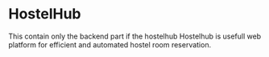 # HostelHub
This contain only the backend part if the hostelhub
Hostelhub is usefull web platform for efficient and automated hostel room reservation.  
